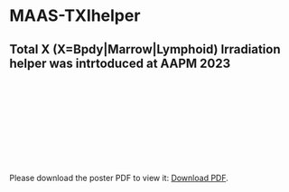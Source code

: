 # MAAS-TXIhelper
## Total X (X=Bpdy|Marrow|Lymphoid) Irradiation helper was intrtoduced at AAPM 2023
<object data="https://medicalaffairs.varian.com/download/AAPM2023_eposter_TXIHelper.pdf" type="application/pdf" width="700px" height="700px">
    <embed src="https://medicalaffairs.varian.com/download/AAPM2023_eposter_TXIHelper.pdf">
        <p>Please download the poster PDF to view it: <a href="https://medicalaffairs.varian.com/download/AAPM2023_eposter_TXIHelper.pdf">Download PDF</a>.</p>
    </embed>
</object>
